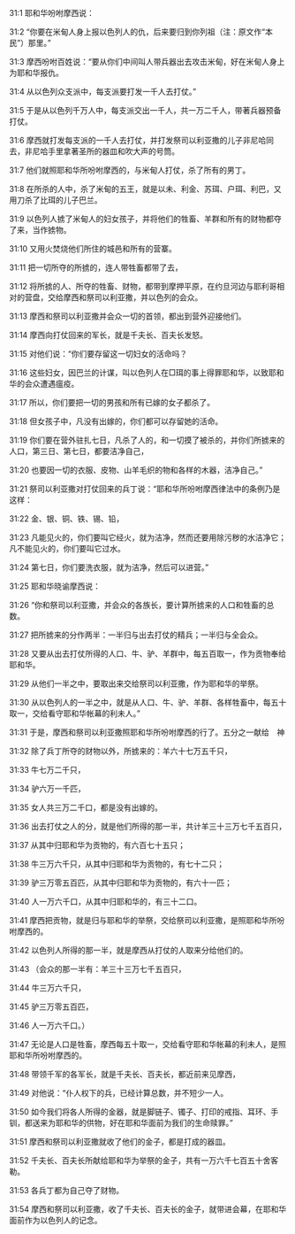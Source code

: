<a id="1"></a>31:1  耶和华吩咐摩西说：  

<a id="2"></a>31:2  “你要在米甸人身上报以色列人的仇，后来要归到你列祖（注：原文作“本民”）那里。”  

<a id="3"></a>31:3  摩西吩咐百姓说：“要从你们中间叫人带兵器出去攻击米甸，好在米甸人身上为耶和华报仇。  

<a id="4"></a>31:4  从以色列众支派中，每支派要打发一千人去打仗。”  

<a id="5"></a>31:5  于是从以色列千万人中，每支派交出一千人，共一万二千人，带著兵器预备打仗。  

<a id="6"></a>31:6  摩西就打发每支派的一千人去打仗，并打发祭司以利亚撒的儿子非尼哈同去，非尼哈手里拿著圣所的器皿和吹大声的号筒。  

<a id="7"></a>31:7  他们就照耶和华所吩咐摩西的，与米甸人打仗，杀了所有的男丁。  

<a id="8"></a>31:8  在所杀的人中，杀了米甸的五王，就是以未、利金、苏珥、户珥、利巴，又用刀杀了比珥的儿子巴兰。  

<a id="9"></a>31:9  以色列人掳了米甸人的妇女孩子，并将他们的牲畜、羊群和所有的财物都夺了来，当作掳物。  

<a id="10"></a>31:10  又用火焚烧他们所住的城邑和所有的营寨。  

<a id="11"></a>31:11  把一切所夺的所掳的，连人带牲畜都带了去，  

<a id="12"></a>31:12  将所掳的人、所夺的牲畜、财物，都带到摩押平原，在约旦河边与耶利哥相对的营盘，交给摩西和祭司以利亚撒，并以色列的会众。  

<a id="13"></a>31:13  摩西和祭司以利亚撒并会众一切的首领，都出到营外迎接他们。  

<a id="14"></a>31:14  摩西向打仗回来的军长，就是千夫长、百夫长发怒。　  

<a id="15"></a>31:15  对他们说：“你们要存留这一切妇女的活命吗？  

<a id="16"></a>31:16  这些妇女，因巴兰的计谋，叫以色列人在□珥的事上得罪耶和华，以致耶和华的会众遭遇瘟疫。  

<a id="17"></a>31:17  所以，你们要把一切的男孩和所有已嫁的女子都杀了。  

<a id="18"></a>31:18  但女孩子中，凡没有出嫁的，你们都可以存留她的活命。  

<a id="19"></a>31:19  你们要在营外驻扎七日，凡杀了人的，和一切摸了被杀的，并你们所掳来的人口，第三日、第七日，都要洁净自己，　  

<a id="20"></a>31:20  也要因一切的衣服、皮物、山羊毛织的物和各样的木器，洁净自己。”  

<a id="21"></a>31:21  祭司以利亚撒对打仗回来的兵丁说：“耶和华所吩咐摩西律法中的条例乃是这样：  

<a id="22"></a>31:22  金、银、铜、铁、锡、铅，  

<a id="23"></a>31:23  凡能见火的，你们要叫它经火，就为洁净，然而还要用除污秽的水洁净它；凡不能见火的，你们要叫它过水。  

<a id="24"></a>31:24  第七日，你们要洗衣服，就为洁净，然后可以进营。”  

<a id="25"></a>31:25  耶和华晓谕摩西说：  

<a id="26"></a>31:26  “你和祭司以利亚撒，并会众的各族长，要计算所掳来的人口和牲畜的总数。  

<a id="27"></a>31:27  把所掳来的分作两半：一半归与出去打仗的精兵；一半归与全会众。  

<a id="28"></a>31:28  又要从出去打仗所得的人口、牛、驴、羊群中，每五百取一，作为贡物奉给耶和华。  

<a id="29"></a>31:29  从他们一半之中，要取出来交给祭司以利亚撒，作为耶和华的举祭。  

<a id="30"></a>31:30  从以色列人的一半之中，就是从人口、牛、驴、羊群、各样牲畜中，每五十取一，交给看守耶和华帐幕的利未人。”  

<a id="31"></a>31:31  于是，摩西和祭司以利亚撒照耶和华所吩咐摩西的行了。五分之一献给　神　　  

<a id="32"></a>31:32  除了兵丁所夺的财物以外，所掳来的：羊六十七万五千只，  

<a id="33"></a>31:33  牛七万二千只，  

<a id="34"></a>31:34  驴六万一千匹，  

<a id="35"></a>31:35  女人共三万二千口，都是没有出嫁的。  

<a id="36"></a>31:36  出去打仗之人的分，就是他们所得的那一半，共计羊三十三万七千五百只，  

<a id="37"></a>31:37  从其中归耶和华为贡物的，有六百七十五只；  

<a id="38"></a>31:38  牛三万六千只，从其中归耶和华为贡物的，有七十二只；  

<a id="39"></a>31:39  驴三万零五百匹，从其中归耶和华为贡物的，有六十一匹；  

<a id="40"></a>31:40  人一万六千口，从其中归耶和华的，有三十二口。  

<a id="41"></a>31:41  摩西把贡物，就是归与耶和华的举祭，交给祭司以利亚撒，是照耶和华所吩咐摩西的。  

<a id="42"></a>31:42  以色列人所得的那一半，就是摩西从打仗的人取来分给他们的。  

<a id="43"></a>31:43  （会众的那一半有：羊三十三万七千五百只，  

<a id="44"></a>31:44  牛三万六千只，  

<a id="45"></a>31:45  驴三万零五百匹，  

<a id="46"></a>31:46  人一万六千口。）  

<a id="47"></a>31:47  无论是人口是牲畜，摩西每五十取一，交给看守耶和华帐幕的利未人，是照耶和华所吩咐摩西的。  

<a id="48"></a>31:48  带领千军的各军长，就是千夫长、百夫长，都近前来见摩西，  

<a id="49"></a>31:49  对他说：“仆人权下的兵，已经计算总数，并不短少一人。  

<a id="50"></a>31:50  如今我们将各人所得的金器，就是脚链子、镯子、打印的戒指、耳环、手钏，都送来为耶和华的供物，好在耶和华面前为我们的生命赎罪。”  

<a id="51"></a>31:51  摩西和祭司以利亚撒就收了他们的金子，都是打成的器皿。  

<a id="52"></a>31:52  千夫长、百夫长所献给耶和华为举祭的金子，共有一万六千七百五十舍客勒。  

<a id="53"></a>31:53  各兵丁都为自己夺了财物。  

<a id="54"></a>31:54  摩西和祭司以利亚撒，收了千夫长、百夫长的金子，就带进会幕，在耶和华面前作为以色列人的记念。  
